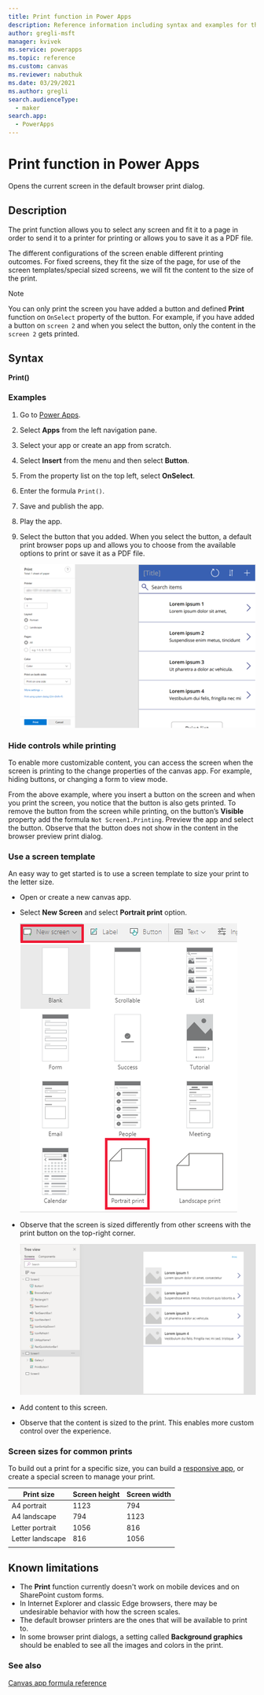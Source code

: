 ```yaml
---
title: Print function in Power Apps
description: Reference information including syntax and examples for the Print function in Power Apps.
author: gregli-msft
manager: kvivek
ms.service: powerapps
ms.topic: reference
ms.custom: canvas
ms.reviewer: nabuthuk
ms.date: 03/29/2021
ms.author: gregli
search.audienceType: 
  - maker
search.app: 
  - PowerApps
---
```


# Print function in Power Apps 

Opens the current screen in the default browser print dialog.

## Description 

The print function allows you to select any screen and fit it to a page in order to send it to a printer for printing or allows you to save it as a PDF file.  

The different configurations of the screen enable different printing outcomes. For fixed screens, they fit the size of the page, for use of the screen templates/special sized screens, we will fit the content to the size of the print.  

> [!NOTE]
> You can only print the screen you have added a button and defined **Print** function on `OnSelect` property of the button. For example, if you have added a button on `screen 2` and when you select the button, only the content in the `screen 2` gets printed. 

## Syntax

**Print()**

### Examples

1. Go to [Power Apps](https://make.powerapps.com).
1. Select **Apps** from the left navigation pane.
1. Select your app or create an app from scratch. 
1. Select **Insert** from the menu and then select **Button**.
1. From the property list on the top left, select **OnSelect**.
1. Enter the formula `Print()`. 
1. Save and publish the app.
1. Play the app. 
1. Select the button that you added. When you select the button, a default print browser pops up and allows you to choose from the available options to print or save it as a PDF file.

   ![Default print browser to print or save](media/function-print/functions-print-screen.png "Default print browser to print or save")

### Hide controls while printing 

To enable more customizable content, you can access the screen when the screen is printing to the change properties of the canvas app. For example, hiding buttons, or changing a form to view mode.  

From the above example, where you insert a button on the screen and when you print the screen, you notice that the button is also gets printed. To remove the button from the screen while printing, on the button’s **Visible** property add the formula `Not Screen1.Printing`. Preview the app and select the button. Observe that the button does not show in the content in the browser preview print dialog.  

### Use a screen template 

An easy way to get started is to use a screen template to size your print to the letter size.  

- Open or create a new canvas app.
- Select **New Screen** and select **Portrait print** option.

  ![New portrait print screen](media/function-print/new-screen-portrait-print.png "New portrait print screen")

- Observe that the screen is sized differently from other screens with the print button on the top-right corner.  

   ![Screen size portrait print](media/function-print/screen-size-portrait-print.png "Screen size portrait print")

- Add content to this screen.
- Observe that the content is sized to the print. This enables more custom control over the experience.  

### Screen sizes for common prints 

To build out a print for a specific size, you can build a [responsive app](../build-responsive-apps.md), or create a special screen to manage your print.

|Print size|Screen height|Screen width|
|----------|----------------|---------|
|A4 portrait|1123|794|
|A4 landscape|794|1123|
|Letter portrait|1056|816|
|Letter landscape|816|1056|
||||

## Known limitations

- The **Print** function currently doesn't work on mobile devices and on SharePoint custom forms.  
- In Internet Explorer and classic Edge browsers, there may be undesirable behavior with how the screen scales.  
- The default browser printers are the ones that will be available to print to.  
- In some browser print dialogs, a setting called **Background graphics** should be enabled to see all the images and colors in the print.  

### See also

[Canvas app formula reference](../formula-reference.md)
